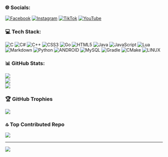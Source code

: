 ### 🌐 Socials:
[![Facebook](https://img.shields.io/badge/Facebook-%231877F2.svg?logo=Facebook&logoColor=white)](https://facebook.com/maga.magallan.35) [![Instagram](https://img.shields.io/badge/Instagram-%23E4405F.svg?logo=Instagram&logoColor=white)](https://instagram.com/kristoforusapm.cpp) [![TikTok](https://img.shields.io/badge/TikTok-%23000000.svg?logo=TikTok&logoColor=white)](https://tiktok.com/@lolichan406) [![YouTube](https://img.shields.io/badge/YouTube-%23FF0000.svg?logo=YouTube&logoColor=white)](https://youtube.com/@CEKIKOFGAMERS) 

### 💻 Tech Stack:
![C](https://img.shields.io/badge/c-%2300599C.svg?style=flat-square&logo=c&logoColor=white) ![C#](https://img.shields.io/badge/c%23-%23239120.svg?style=flat-square&logo=c-sharp&logoColor=white) ![C++](https://img.shields.io/badge/c++-%2300599C.svg?style=flat-square&logo=c%2B%2B&logoColor=white) ![CSS3](https://img.shields.io/badge/css3-%231572B6.svg?style=flat-square&logo=css3&logoColor=white) ![Go](https://img.shields.io/badge/go-%2300ADD8.svg?style=flat-square&logo=go&logoColor=white) ![HTML5](https://img.shields.io/badge/html5-%23E34F26.svg?style=flat-square&logo=html5&logoColor=white) ![Java](https://img.shields.io/badge/java-%23ED8B00.svg?style=flat-square&logo=java&logoColor=white) ![JavaScript](https://img.shields.io/badge/javascript-%23323330.svg?style=flat-square&logo=javascript&logoColor=%23F7DF1E) ![Lua](https://img.shields.io/badge/lua-%232C2D72.svg?style=flat-square&logo=lua&logoColor=white) ![Markdown](https://img.shields.io/badge/markdown-%23000000.svg?style=flat-square&logo=markdown&logoColor=white) ![Python](https://img.shields.io/badge/python-3670A0?style=flat-square&logo=python&logoColor=ffdd54) ![ANDROID](https://img.shields.io/badge/android-%2320232a.svg?style=flat-square&logo=android&logoColor=%a4c639) ![MySQL](https://img.shields.io/badge/mysql-%2300f.svg?style=flat-square&logo=mysql&logoColor=white)  ![Gradle](https://img.shields.io/badge/Gradle-02303A.svg?style=flat-square&logo=Gradle&logoColor=white) ![CMake](https://img.shields.io/badge/CMake-%23008FBA.svg?style=flat-square&logo=cmake&logoColor=white) ![LINUX](https://img.shields.io/badge/Linux-FCC624?style=flat-square&logo=linux&logoColor=black)

### 📊 GitHub Stats:
![](https://github-readme-stats.vercel.app/api?username=CEKIKOFGAMERS&theme=dark&hide_border=false&include_all_commits=false&count_private=false)<br/>
![](https://github-readme-streak-stats.herokuapp.com/?user=CEKIKOFGAMERS&theme=dark&hide_border=false)<br/>
![](https://github-readme-stats.vercel.app/api/top-langs/?username=CEKIKOFGAMERS&theme=dark&hide_border=false&include_all_commits=false&count_private=false&layout=compact)

### 🏆 GitHub Trophies
![](https://github-profile-trophy.vercel.app/?username=CEKIKOFGAMERS&theme=discord&no-frame=true&no-bg=false&margin-w=4)

### 🔝 Top Contributed Repo
![](https://github-contributor-stats.vercel.app/api?username=CEKIKOFGAMERS&limit=5&theme=dark&combine_all_yearly_contributions=true)

---
[![](https://visitcount.itsvg.in/api?id=CEKIKOFGAMERS&icon=0&color=3)](https://visitcount.itsvg.in)

  
<!-- Proudly created with GPRM ( https://gprm.itsvg.in ) -->

